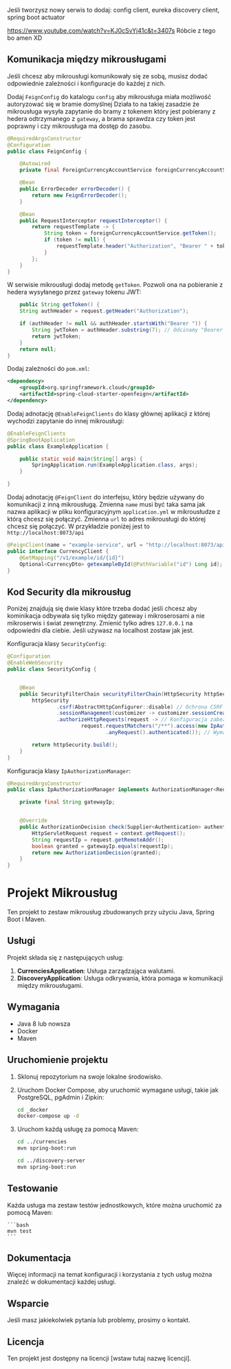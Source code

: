 Jeśli tworzysz nowy serwis to dodaj: config client, eureka discovery client, spring boot actuator

https://www.youtube.com/watch?v=KJ0cSvYj41c&t=3407s
Róbcie z tego bo amen XD

## Komunikacja między mikrousługami

Jeśli chcesz aby mikrousługi komunikowały się ze sobą, musisz dodać odpowiednie zależności i konfiguracje do każdej z
nich.

Dodaj `FeignConfig` do katalogu `config` aby mikrousługa miała możliwość autoryzować się w bramie domyślnej
Działa to na takiej zasadzie że mikrousługa wysyła zapytanie do bramy z tokenem który jest pobierany z hedera
odtrzymanego z `gateway`, a brama sprawdza czy token jest poprawny i czy mikrousługa ma dostęp do zasobu.

```java
@RequiredArgsConstructor
@Configuration
public class FeignConfig {

    @Autowired
    private final ForeignCurrencyAccountService foreignCurrencyAccountService;

    @Bean
    public ErrorDecoder errorDecoder() {
        return new FeignErrorDecoder();
    }

    @Bean
    public RequestInterceptor requestInterceptor() {
        return requestTemplate -> {
            String token = foreignCurrencyAccountService.getToken();
            if (token != null) {
                requestTemplate.header("Authorization", "Bearer " + token);
            }
        };
    }
}
```

W serwisie mikrousługi dodaj metodę `getToken`. Pozwoli ona na pobieranie z hedera wysyłanego przez `gateway` tokenu
JWT:

```java
    public String getToken() {
    String authHeader = request.getHeader("Authorization");

    if (authHeader != null && authHeader.startsWith("Bearer ")) {
        String jwtToken = authHeader.substring(7); // Odcinamy "Bearer " aby uzyskać sam token
        return jwtToken;
    }
    return null;
}
```

Dodaj zależności do `pom.xml`:

```xml
<dependency>
    <groupId>org.springframework.cloud</groupId>
    <artifactId>spring-cloud-starter-openfeign</artifactId>
</dependency>
```

Dodaj adnotację `@EnableFeignClients` do klasy głównej aplikacji z której wychodzi zapytanie do innej mikrousługi:

```java
@EnableFeignClients
@SpringBootApplication
public class ExampleApplication {

    public static void main(String[] args) {
        SpringApplication.run(ExampleApplication.class, args);
    }

}
```
Dodaj adnotację `@FeignClient` do interfejsu, który będzie używany do komunikacji z inną mikrousługą. Zmienna `name` musi być taka sama jak nazwa aplikacji w pliku konfiguracyjnym `application.yml` w mikrousłudze z którą chcesz się połączyć. Zmienna `url` to adres mikrousługi do której chcesz się połączyć. W przykładzie poniżej jest to `http://localhost:8073/api`

```java
@FeignClient(name = "example-service", url = "http://localhost:8073/api")
public interface CurrencyClient {
    @GetMapping("/v1/example/id/{id}")
    Optional<CurrencyDto> getexampleById(@PathVariable("id") Long id);
}
```

## Kod Security dla mikrousług

Poniżej znajdują się dwie klasy które trzeba dodać jeśli chcesz aby kominikacja odbywała się tylko między gateway i
mikroserosami a nie mikroserwis i świat zewnętrzny. Zmienić tylko adres `127.0.0.1` na odpowiedni dla ciebie. Jeśli
używasz na localhost zostaw jak jest.

Konfiguracja klasy `SecurityConfig`:

```java
@Configuration
@EnableWebSecurity
public class SecurityConfig {


    @Bean
    public SecurityFilterChain securityFilterChain(HttpSecurity httpSecurity) throws Exception {
        httpSecurity
                .csrf(AbstractHttpConfigurer::disable) // Ochrona CSRF wyłączona
                .sessionManagement(customizer -> customizer.sessionCreationPolicy(SessionCreationPolicy.STATELESS)) // Wyłączenie zarządzania sesją
                .authorizeHttpRequests(request -> // Konfiguracja zabezpieczeń
                        request.requestMatchers("/**").access(new IpAuthorizationManager("127.0.0.1")) // Te ip zmienić na inne jeśli nie uruchamiasz tego lokalnie
                                .anyRequest().authenticated()); // Wymaga autoryzacji dla pozostałych zapytań

        return httpSecurity.build();
    }
}
```

Konfiguracja klasy `IpAuthorizationManager`:

```java
@RequiredArgsConstructor
public class IpAuthorizationManager implements AuthorizationManager<RequestAuthorizationContext> {

    private final String gatewayIp;


    @Override
    public AuthorizationDecision check(Supplier<Authentication> authentication, RequestAuthorizationContext context) {
        HttpServletRequest request = context.getRequest();
        String requestIp = request.getRemoteAddr();
        boolean granted = gatewayIp.equals(requestIp);
        return new AuthorizationDecision(granted);
    }
}
```

# Projekt Mikrousług

Ten projekt to zestaw mikrousług zbudowanych przy użyciu Java, Spring Boot i Maven.

## Usługi

Projekt składa się z następujących usług:

1. **CurrenciesApplication**: Usługa zarządzająca walutami.
2. **DiscoveryApplication**: Usługa odkrywania, która pomaga w komunikacji między mikrousługami.

## Wymagania

- Java 8 lub nowsza
- Docker
- Maven

## Uruchomienie projektu

1. Sklonuj repozytorium na swoje lokalne środowisko.
2. Uruchom Docker Compose, aby uruchomić wymagane usługi, takie jak PostgreSQL, pgAdmin i Zipkin:

    ```bash
    cd _docker
    docker-compose up -d
    ```

3. Uruchom każdą usługę za pomocą Maven:

    ```bash
    cd ../currencies
    mvn spring-boot:run

    cd ../discovery-server
    mvn spring-boot:run
    ```

## Testowanie

Każda usługa ma zestaw testów jednostkowych, które można uruchomić za pomocą Maven:

    ```bash
    mvn test
    ```

## Dokumentacja

Więcej informacji na temat konfiguracji i korzystania z tych usług można znaleźć w dokumentacji każdej usługi.

## Wsparcie

Jeśli masz jakiekolwiek pytania lub problemy, prosimy o kontakt.

## Licencja

Ten projekt jest dostępny na licencji [wstaw tutaj nazwę licencji].